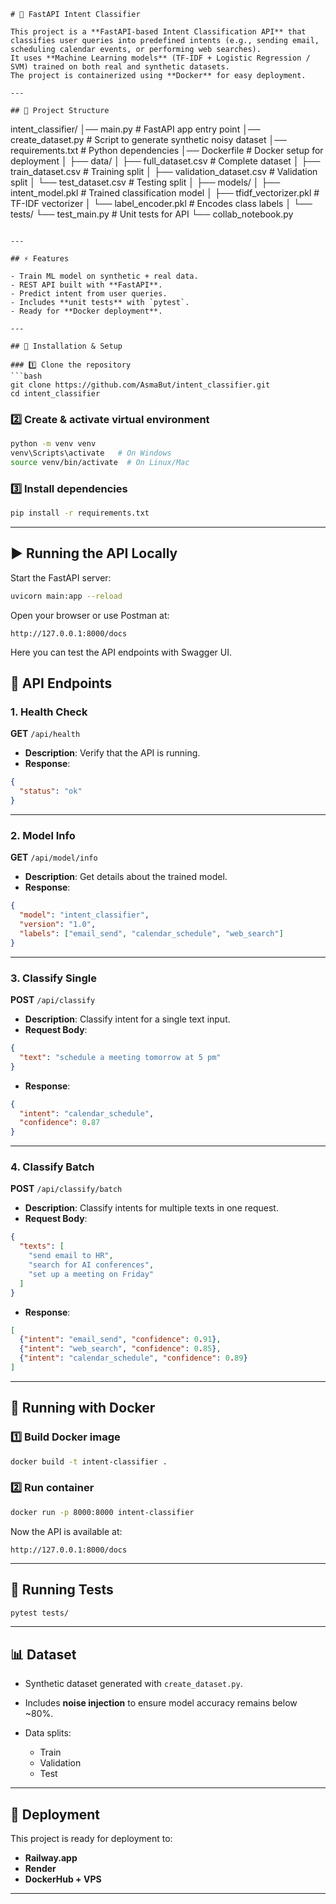 

```
# 🚀 FastAPI Intent Classifier

This project is a **FastAPI-based Intent Classification API** that classifies user queries into predefined intents (e.g., sending email, scheduling calendar events, or performing web searches).  
It uses **Machine Learning models** (TF-IDF + Logistic Regression / SVM) trained on both real and synthetic datasets.  
The project is containerized using **Docker** for easy deployment.

---

## 📂 Project Structure

```

intent_classifier/
│── main.py                     # FastAPI app entry point
│── create_dataset.py           # Script to generate synthetic noisy dataset
│── requirements.txt            # Python dependencies
│── Dockerfile                  # Docker setup for deployment
│
├── data/
│   ├── full_dataset.csv        # Complete dataset
│   ├── train_dataset.csv       # Training split
│   ├── validation_dataset.csv  # Validation split
│   └── test_dataset.csv        # Testing split
│
├── models/
│   ├── intent_model.pkl        # Trained classification model
│   ├── tfidf_vectorizer.pkl    # TF-IDF vectorizer
│   └── label_encoder.pkl       # Encodes class labels
│
└── tests/
└── test_main.py            # Unit tests for API
└── collab_notebook.py

````

---

## ⚡ Features

- Train ML model on synthetic + real data.  
- REST API built with **FastAPI**.  
- Predict intent from user queries.  
- Includes **unit tests** with `pytest`.  
- Ready for **Docker deployment**.  

---

## 🔧 Installation & Setup

### 1️⃣ Clone the repository
```bash
git clone https://github.com/AsmaBut/intent_classifier.git
cd intent_classifier
````

### 2️⃣ Create & activate virtual environment

```bash
python -m venv venv
venv\Scripts\activate   # On Windows
source venv/bin/activate  # On Linux/Mac
```

### 3️⃣ Install dependencies

```bash
pip install -r requirements.txt
```

---

## ▶️ Running the API Locally

Start the FastAPI server:

```bash
uvicorn main:app --reload
```

Open your browser or use Postman at:

```
http://127.0.0.1:8000/docs
```

Here you can test the API endpoints with Swagger UI.


## 📌 API Endpoints

### 1. Health Check

**GET** `/api/health`

* **Description**: Verify that the API is running.
* **Response**:

```json
{
  "status": "ok"
}
```

---

### 2. Model Info

**GET** `/api/model/info`

* **Description**: Get details about the trained model.
* **Response**:

```json
{
  "model": "intent_classifier",
  "version": "1.0",
  "labels": ["email_send", "calendar_schedule", "web_search"]
}
```

---

### 3. Classify Single

**POST** `/api/classify`

* **Description**: Classify intent for a single text input.
* **Request Body**:

```json
{
  "text": "schedule a meeting tomorrow at 5 pm"
}
```

* **Response**:

```json
{
  "intent": "calendar_schedule",
  "confidence": 0.87
}
```

---

### 4. Classify Batch

**POST** `/api/classify/batch`

* **Description**: Classify intents for multiple texts in one request.
* **Request Body**:

```json
{
  "texts": [
    "send email to HR",
    "search for AI conferences",
    "set up a meeting on Friday"
  ]
}
```

* **Response**:

```json
[
  {"intent": "email_send", "confidence": 0.91},
  {"intent": "web_search", "confidence": 0.85},
  {"intent": "calendar_schedule", "confidence": 0.89}
]
```

---

## 🐳 Running with Docker

### 1️⃣ Build Docker image

```bash
docker build -t intent-classifier .
```

### 2️⃣ Run container

```bash
docker run -p 8000:8000 intent-classifier
```

Now the API is available at:

```
http://127.0.0.1:8000/docs
```

---

## 🧪 Running Tests

```bash
pytest tests/
```

---

## 📊 Dataset

* Synthetic dataset generated with `create_dataset.py`.
* Includes **noise injection** to ensure model accuracy remains below ~80%.
* Data splits:

  * Train
  * Validation
  * Test

---

## 🚀 Deployment

This project is ready for deployment to:

* **Railway.app**
* **Render**
* **DockerHub + VPS**

---



